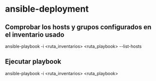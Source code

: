 # ansible-deployment

## Comprobar los hosts y grupos configurados en el inventario usado

ansible-playbook -i <ruta_inventarios> <ruta_playbook> --list-hosts

## Ejecutar playbook

ansible-playbook -i <ruta_inventarios> <ruta_playbook>
